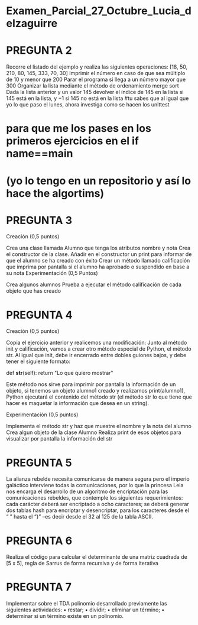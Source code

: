 # Examen_Parcial_27_Octubre_Lucia_deIzaguirre
# PREGUNTA 2

Recorre el listado del ejemplo y realiza las siguientes operaciones:
[18, 50, 210, 80, 145, 333, 70, 30]
Imprimir el número en caso de que sea múltiplo de 10 y menor que 200
Parar el programa si llega a un número mayor que 300
Organizar la lista mediante el método de ordenamiento merge sort
Dada la lista anterior y un valor 145 devolver el índice de 145 en la lista si 145 está en la lista, y −1 si 145 no está en la lista
#tu sabes que al igual que yo lo que paso el lunes, ahora investiga como se hacen los unittest
# para que me los pases en los primeros ejercicios en el if name==main 
# (yo lo tengo en un repositorio y así lo hace the algortims)
# PREGUNTA 3

Creación (0,5 puntos)

Crea una clase llamada Alumno que tenga los atributos nombre y nota
Crea el constructor de la clase. Añadir en el constructor un print para informar de que el alumno se ha creado con éxito
Crear un método llamado calificación que imprima por pantalla si el alumno ha aprobado o suspendido en base a su nota
Experimentación (0,5 Puntos)

Crea algunos alumnos
Prueba a ejecutar el método calificación de cada objeto que has creado

# PREGUNTA 4

Creación (0,5 puntos)

Copia el ejercicio anterior y realicemos una modificación:
Junto al método init y calificación, vamos a crear otro método especial de Python, el método str. Al igual que init, debe ir encerrado entre dobles guiones bajos, y debe tener el siguiente formato:
 
def __str__(self): return "Lo que quiero mostrar"
 
Este método nos sirve para imprimir por pantalla la información de un objeto, si tenemos un objeto alumno1 creado y realizamos print(alumno1), Python ejecutará el contenido del método str (el método str lo que tiene que hacer es maquetar la información que desea en un string).
 
Experimentación (0,5 puntos)

Implementa el método str y haz que muestre el nombre y la nota del alumno
Crea algun objeto de la clase Alumno
Realiza print de esos objetos para visualizar por pantalla la información del str

# PREGUNTA 5

La alianza rebelde necesita comunicarse de manera segura pero el imperio galáctico interviene todas la comunicaciones, por lo que la princesa Leia nos encarga el desarrollo de un algoritmo de encriptación para las comunicaciones rebeldes, que contemple los siguientes requerimientos:
 cada carácter deberá ser encriptado a ocho caracteres;
 se deberá generar dos tablas hash para encriptar y desencriptar, para los caracteres desde el “ ” hasta el “}” –es decir desde el 32 al 125 de la tabla ASCII.
 
# PREGUNTA 6

Realiza el  código para calcular el determinante de una matriz cuadrada de [5 x 5], regla de Sarrus de forma recursiva y de forma iterativa

# PREGUNTA 7

Implementar sobre el TDA polinomio desarrollado previamente las siguientes actividades:
•  restar;
•  dividir;
•  eliminar un término;
•  determinar si un término existe en un polinomio.
